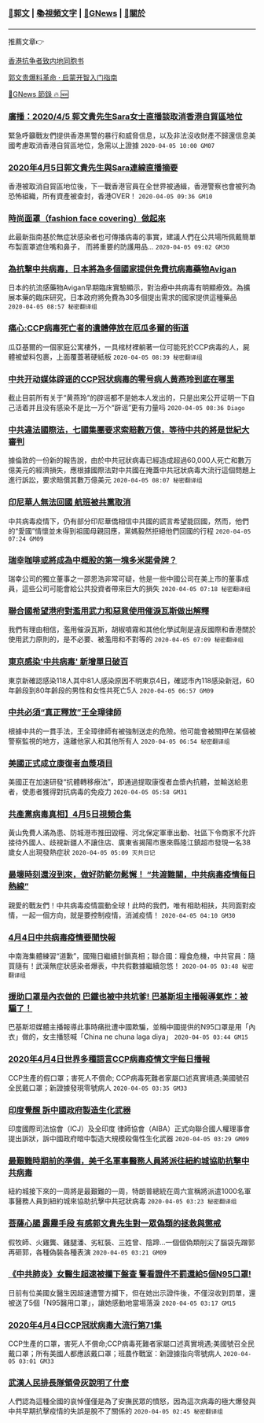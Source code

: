 ###  [:eagle:郭文](https://github.com/ourhimalayas/txt) | [:books:視頻文字](https://github.com/ourhimalayas/txt/blob/master/content/README.md) | [:newspaper:GNews](https://github.com/ourhimalayas/txt/blob/master/content/gnews/README.md) | [:pray:關於](https://github.com/ourhimalayas/home/tree/master/about)
---

推薦文章:point_right:

[香港抗争者致内地同胞书](https://github.com/ourhimalayas/news/blob/master/2019/08/a_letter_from_the_hong_kong_people.md)

[郭文贵爆料革命 · 启蒙开智入门指南](https://github.com/ourhimalayas/txt/issues/1)

[:newspaper:GNews 節錄 :fire: :new:](https://github.com/ourhimalayas/txt/blob/master/content/gnews/README.md) 



### [廣播：2020/4/5 郭文貴先生Sara女士直播談取消香港自貿區地位](/content/gnews/1/README.md)

緊急呼籲戰友們提供香港黑警的暴行和威脅信息，以及非法沒收財產不歸還信息美國考慮取消香港自貿區地位，急需以上證據  `2020-04-05 10:00 GM07`

### [2020年4月5日郭文貴先生與Sara連線直播摘要](/content/gnews/2/README.md)

香港被取消自貿區地位後，下一戰香港官員在全世界被通緝，香港警察也會被列為恐怖組織，所有資產被查封，香港OVER！  `2020-04-05 09:36 GM10`

### [時尚面罩（fashion face covering）做起來](/content/gnews/3/README.md)

此最新指南基於無症狀感染者也可傳播病毒的事實，建議人們在公共場所佩戴簡單布製面罩遮住嘴和鼻子， 而將重要的防護用品...  `2020-04-05 09:02 GM30`

### [為抗擊中共病毒，日本將為多個國家提供免費抗病毒藥物Avigan](/content/gnews/4/README.md)

日本的抗流感藥物Avigan早期臨床實驗顯示，對治療中共病毒有明顯療效。為擴展本藥的臨床研究，日本政府將免費為30多個提出需求的國家提供這種藥品  `2020-04-05 08:57 秘密翻译组`

### [痛心:CCP病毒死亡者的遺體停放在厄瓜多爾的街道](/content/gnews/5/README.md)

瓜亞基爾的一個家庭公寓樓外，一具棺材裡躺著一位可能死於CCP病毒的人，屍體被塑料包裹，上面覆蓋著硬紙板  `2020-04-05 08:39 秘密翻译组`

### [中共开动媒体辟谣的CCP冠状病毒的零号病人黄燕玲到底在哪里](/content/gnews/6/README.md)

截止目前所有关于“黄燕玲”的辟谣都不是她本人发出的，只是出来公开证明一下自己活着并且没有感染不是比一万个“辟谣”更有力量吗  `2020-04-05 08:36 Diago`

### [中共違法國際法，七國集團要求索賠數万億，等待中共的將是世紀大審判](/content/gnews/7/README.md)

據倫敦的一份新的報告說，由於中共冠狀病毒已經造成超過60,000人死亡和數万億美元的經濟損失，應根據國際法對中共國在掩蓋中共冠狀病毒大流行這個問題上進行訴訟，要求賠償其數万億美元  `2020-04-05 08:07 秘密翻译组`

### [印尼華人無法回國 航班被共黨取消](/content/gnews/8/README.md)

中共病毒疫情下，仍有部分印尼華僑相信中共國的謊言希望能回國，然而，他們的“愛國”情懷並未得到祖國母親回應，黨媽毅然拒絕他們回國的行程  `2020-04-05 07:24 GM09`

### [瑞幸咖啡或將成為中概股的第一塊多米諾骨牌？](/content/gnews/9/README.md)

瑞幸公司的獨立董事之一邵恩浩非常可疑，他是一些中國公司在美上市的董事成員，這些公司可能會給公共投資者帶來巨大的損失  `2020-04-05 07:18 秘密翻译组`

### [聯合國希望港府對濫用武力和惡意使用催淚瓦斯做出解釋](/content/gnews/10/README.md)

我們有理由相信，濫用催淚瓦斯，胡椒噴霧和其他化學試劑是違反國際和香港關於使用武力原則的，是不必要、被濫用和不對等的  `2020-04-05 07:09 秘密翻译组`

### [東京感染&#039;中共病毒&#039; 新增單日破百](/content/gnews/11/README.md)

東京新確認感染118人其中81人感染原因不明東京4日，確認市內118感染新冠，60年齡段到80年齡段的男性和女性共死亡5人  `2020-04-05 06:57 GM09`

### [中共必須“真正釋放”王全璋律師](/content/gnews/12/README.md)

根據中共的一貫手法，王全璋律師有被強制送走的危險。他可能會被關押在某個被警察監視的地方，遠離他家人和其他所有人  `2020-04-05 06:54 秘密翻译组`

### [美國正式成立康復者血漿項目](/content/gnews/13/README.md)

美國正在加速研發“抗體轉移療法”，即通過提取康復者血漿內抗體，並輸送給患者，使患者獲得對抗病毒的免疫力  `2020-04-05 05:58 GM31`

### [共產黨病毒真相】4月5日視頻合集](/content/gnews/14/README.md)

黃山免費人滿為患、防城港市推田毀糧、河北保定軍車出動、社區下令商家不允許接待外國人、歧視新疆人不讓住店、廣東省揭陽市惠來縣隆江鎮超市發現一名38歲女人出現發熱症狀  `2020-04-05 05:09 灭共日记`

### [最壞時刻還沒到來，做好防範勿鬆懈！ “共渡難關，中共病毒疫情每日熱線”](/content/gnews/15/README.md)

親愛的戰友們！中共病毒疫情震動全球！此時的我們，唯有相助相扶，共同面對疫情，一起一個方向，就是要控制疫情，消滅疫情！  `2020-04-05 04:10 GM30`

### [4月4日中共病毒疫情要聞快報](/content/gnews/16/README.md)

中南海集體練習“道歉”，國殤日繼續封鎖真相；聯合國：糧食危機，中共官員：隨買隨有！武漢無症狀感染者爆表，中共假數據繼續忽悠！  `2020-04-05 03:48 秘密翻译组`

### [援助口罩是內衣做的 巴鐵也被中共坑爹! 巴基斯坦主播報導氣炸：被騙了！](/content/gnews/17/README.md)

巴基斯坦媒體主播報導此事時痛批遭中國欺騙，並稱中國提供的N95口罩是用「內衣」做的，女主播怒喊「China ne chuna laga diya」  `2020-04-05 03:44 GM15`

### [2020年4月4日世界多種語言CCP病毒疫情文字每日播報](/content/gnews/18/README.md)

CCP生產的假口罩；害死人不償命; CCP病毒死難者家屬口述真實境遇;美國號召全民戴口罩；新證據發現零號病人  `2020-04-05 03:35 GM33`

### [印度覺醒 訴中國政府製造生化武器](/content/gnews/19/README.md)

印度國際司法協會（ICJ）及全印度 律師協會（AIBA）正式向聯合國人權理事會提出訴狀，訴中國政府暗中製造大規模殺傷性生化武器  `2020-04-05 03:29 GM09`

### [最艱難時期前的準備，美千名軍事醫務人員將派往紐約城協助抗擊中共病毒](/content/gnews/20/README.md)

紐約城接下來的一周將是最艱難的一周，特朗普總統在周六宣稱將派遣1000名軍事醫務人員到紐約城來協助抗擊中共冠狀病毒  `2020-04-05 03:23 秘密翻译组`

### [菩薩心腸 霹靂手段 有感郭文貴先生對一眾偽類的拯救與懲戒](/content/gnews/21/README.md)

假牧師、火雞龔、雞腿潘、劣紅裝、三姓曾、陰蹄...一個個偽類削尖了腦袋先蹭郭再砸郭，各種偽裝各種表演  `2020-04-05 03:21 GM09`

### [《中共肺炎》女醫生超速被攔下盤查 警看證件不罰還給5個N95口罩!](/content/gnews/22/README.md)

日前有位美國女醫生因超速遭警方攔下，但在她出示證件後，不僅沒收到罰單，還被送了5個「N95醫用口罩」，讓她感動地當場落淚  `2020-04-05 03:17 GM15`

### [2020年4月4日CCP冠狀病毒大流行第71集](/content/gnews/23/README.md)

CCP生產的口罩，害死人不償命;CCP病毒死難者家屬口述真實境遇;美國號召全民戴口罩；所有美國人都應該戴口罩；班農作戰室：新證據指向零號病人  `2020-04-05 03:01 GM33`

### [武漢人民排長隊領骨灰說明了什麼](/content/gnews/24/README.md)

人們認為這種全國的哀悼僅僅是為了安撫民眾的憤怒，因為這次病毒的極大爆發與中共早期抗擊疫情的失誤是脫不了關係的  `2020-04-05 02:45 秘密翻译组`

